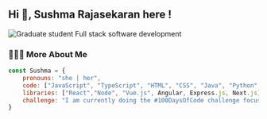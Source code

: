 ## Hi 👋, Sushma Rajasekaran here !

![Graduate student Full stack software development](https://github.com/user-attachments/assets/26afc7d9-6a71-4825-8858-6446f7887c7b)

### 👩🏻‍💻 More About Me
```javascript
const Sushma = {
    pronouns: "she | her",
    code: ["JavaScript", "TypeScript", "HTML", "CSS", "Java", "Python", "SQL"],
    libraries: ["React","Node", "Vue.js", Angular, Express.js, Next.js]
    challenge: "I am currently doing the #100DaysOfCode challenge focused on full-stack development. Currently pursuing Full Stack Software Development course by META",
}



